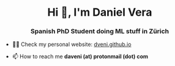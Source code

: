 <h1 align="center">Hi 👋, I'm Daniel Vera</h1>
<h3 align="center">Spanish PhD Student doing ML stuff in Zürich</h3>

- 👨‍💻 Check my personal website: [dveni.github.io](https://dveni.github.io/)

- 📫 How to reach me **daveni (at) protonmail (dot) com**

<!-- <h3 align="left">Connect with me:</h3>
<p align="left">
<a href="https://twitter.com/daveni_" target="blank"><img align="center" src="https://cdn.jsdelivr.net/npm/simple-icons@3.0.1/icons/twitter.svg" alt="daveni_" height="30" width="40" /></a>
</p> -->


<!-- <p><img align="left" src="https://github-readme-stats.vercel.app/api/top-langs?username=dveni&show_icons=true&locale=en&layout=compact" alt="dveni" /></p>

<p>&nbsp;<img align="center" src="https://github-readme-stats.vercel.app/api?username=dveni&show_icons=true&locale=en" alt="dveni" /></p>
 -->
